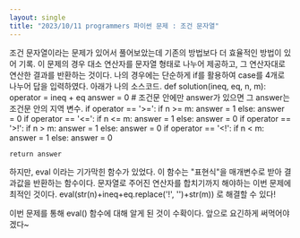 ```yaml
---
layout: single
title: "2023/10/11 programmers 파이썬 문제 : 조건 문자열"
---
```


조건 문자열이라는 문제가 있어서 풀어보았는데 기존의 방법보다 더 효율적인 방법이 있어 기록.
이 문제의 경우 대소 연산자를 문자열 형태로 나누어 제공하고, 그 연산자대로 연산한 결과를 반환하는 것이다.
나의 경우에는 단순하게 if를 활용하여 case를 4개로 나누어 답을 입력하였다. 아래가 나의 소스코드.
def solution(ineq, eq, n, m):
    operator = ineq + eq
    answer = 0   # 조건문 안에만 answer가 있으면 그 answer는 조건문 안의 지역 변수.
    if operator == '>=':
        if n >= m:
            answer = 1
        else:
            answer = 0
    if operator == '<=':
        if n <= m:
            answer = 1
        else:
            answer = 0
    if operator == '>!':
        if n > m:
            answer = 1
        else:
            answer = 0
    if operator == '<!':
        if n < m:
            answer = 1
        else:
            answer = 0
    
    return answer

하지만, eval 이라는 기가막힌 함수가 있었다.
이 함수는 "표현식"을 매개변수로 받아 결과값을 반환하는 함수이다.
문자열로 주어진 연산자를 합치기까지 해야하는 이번 문제에 최적인 것이다.
eval(str(n)+ineq+eq.replace('!', '')+str(m)) 로 해결할 수 있다!

이번 문제를 통해 eval() 함수에 대해 알게 된 것이 수확이다.
앞으로 요긴하게 써먹어야겠다~

